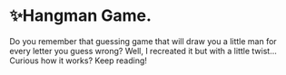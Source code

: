# ✨Hangman Game.
Do you remember that guessing game that will draw you a little man for every letter you guess wrong? Well, I recreated it but with a little twist... Curious how it works? Keep reading!
